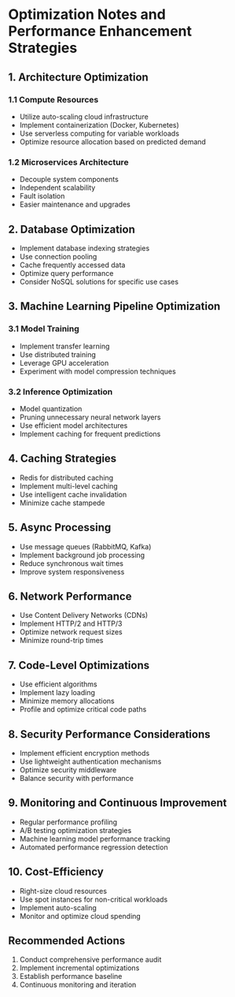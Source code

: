 # Optimization Notes and Performance Enhancement Strategies

## 1. Architecture Optimization
### 1.1 Compute Resources
- Utilize auto-scaling cloud infrastructure
- Implement containerization (Docker, Kubernetes)
- Use serverless computing for variable workloads
- Optimize resource allocation based on predicted demand

### 1.2 Microservices Architecture
- Decouple system components
- Independent scalability
- Fault isolation
- Easier maintenance and upgrades

## 2. Database Optimization
- Implement database indexing strategies
- Use connection pooling
- Cache frequently accessed data
- Optimize query performance
- Consider NoSQL solutions for specific use cases

## 3. Machine Learning Pipeline Optimization
### 3.1 Model Training
- Implement transfer learning
- Use distributed training
- Leverage GPU acceleration
- Experiment with model compression techniques

### 3.2 Inference Optimization
- Model quantization
- Pruning unnecessary neural network layers
- Use efficient model architectures
- Implement caching for frequent predictions

## 4. Caching Strategies
- Redis for distributed caching
- Implement multi-level caching
- Use intelligent cache invalidation
- Minimize cache stampede

## 5. Async Processing
- Use message queues (RabbitMQ, Kafka)
- Implement background job processing
- Reduce synchronous wait times
- Improve system responsiveness

## 6. Network Performance
- Use Content Delivery Networks (CDNs)
- Implement HTTP/2 and HTTP/3
- Optimize network request sizes
- Minimize round-trip times

## 7. Code-Level Optimizations
- Use efficient algorithms
- Implement lazy loading
- Minimize memory allocations
- Profile and optimize critical code paths

## 8. Security Performance Considerations
- Implement efficient encryption methods
- Use lightweight authentication mechanisms
- Optimize security middleware
- Balance security with performance

## 9. Monitoring and Continuous Improvement
- Regular performance profiling
- A/B testing optimization strategies
- Machine learning model performance tracking
- Automated performance regression detection

## 10. Cost-Efficiency
- Right-size cloud resources
- Use spot instances for non-critical workloads
- Implement auto-scaling
- Monitor and optimize cloud spending

## Recommended Actions
1. Conduct comprehensive performance audit
2. Implement incremental optimizations
3. Establish performance baseline
4. Continuous monitoring and iteration